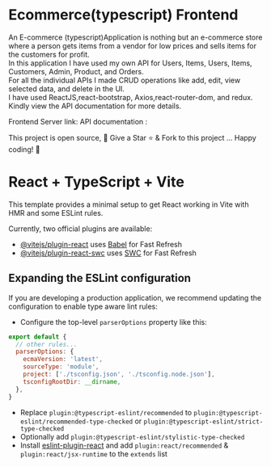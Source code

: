 # Ecommerce(typescript) Frontend

An E-commerce (typescript)Application is nothing but an e-commerce store where a person gets items from a vendor for low prices and sells items for the customers for profit. \
In this application I have used my own API for Users, Items, Users, Items, Customers, Admin, Product, and Orders. \
For all the individual APIs I made CRUD operations like add, edit, view selected data, and delete in the UI. \
I have used ReactJS,react-bootstrap, Axios,react-router-dom, and redux.
Kindly view the API documentation for more details.

Frontend Server link: 
API documentation :

This project is open source, 🚀 Give a Star ⭐️ & Fork to this project ... Happy coding! 🤩
# React + TypeScript + Vite

This template provides a minimal setup to get React working in Vite with HMR and some ESLint rules.

Currently, two official plugins are available:

- [@vitejs/plugin-react](https://github.com/vitejs/vite-plugin-react/blob/main/packages/plugin-react/README.md) uses [Babel](https://babeljs.io/) for Fast Refresh
- [@vitejs/plugin-react-swc](https://github.com/vitejs/vite-plugin-react-swc) uses [SWC](https://swc.rs/) for Fast Refresh

## Expanding the ESLint configuration

If you are developing a production application, we recommend updating the configuration to enable type aware lint rules:

- Configure the top-level `parserOptions` property like this:

```js
export default {
  // other rules...
  parserOptions: {
    ecmaVersion: 'latest',
    sourceType: 'module',
    project: ['./tsconfig.json', './tsconfig.node.json'],
    tsconfigRootDir: __dirname,
  },
}
```

- Replace `plugin:@typescript-eslint/recommended` to `plugin:@typescript-eslint/recommended-type-checked` or `plugin:@typescript-eslint/strict-type-checked`
- Optionally add `plugin:@typescript-eslint/stylistic-type-checked`
- Install [eslint-plugin-react](https://github.com/jsx-eslint/eslint-plugin-react) and add `plugin:react/recommended` & `plugin:react/jsx-runtime` to the `extends` list
